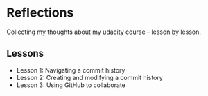 # Reflections
Collecting my thoughts about my udacity course - lesson by lesson.

## Lessons

* Lesson 1: Navigating a commit history
* Lesson 2: Creating and modifying a commit history
* Lesson 3: Using GitHub to collaborate
